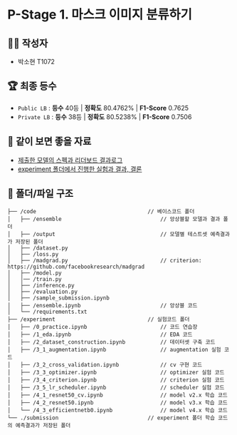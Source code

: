 # P-Stage 1. 마스크 이미지 분류하기

## 👩‍💻 작성자

- 박소현 T1072

## 🏆 최종 등수

- `Public LB` : **등수** 40등 | **정확도** 80.4762% | **F1-Score** 0.7625
- `Private LB` : **등수** 38등 | **정확도** 80.5238% | **F1-Score** 0.7506

## 📄 같이 보면 좋을 자료

- [제출한 모델의 스펙과 리더보드 결과로그](https://www.notion.so/heyparkso/9dff4eef8e924ad28c4c8b013f7e516c?v=2aabcf81385f4afcb19534b7cd90774d)
- [experiment 폴더에서 진행한 실험과 결과, 결론](https://www.notion.so/heyparkso/1863eb8206104f7a8caba78e78be3eb1?v=dc6b271460db4537b2736d314d5797cd)

## 📁 폴더/파일 구조

```
├── /code                                   // 베이스코드 폴더
│   ├── /ensemble                               // 앙상블할 모델과 결과 폴더
│   ├── /output                                 // 모델별 테스트셋 예측결과가 저장된 폴더
│   ├── /dataset.py
│   ├── /loss.py
│   ├── /madgrad.py                             // criterion: https://github.com/facebookresearch/madgrad
│   ├── /model.py
│   │── /train.py
│   ├── /inference.py
│   ├── /evaluation.py
│   ├── /sample_submission.ipynb
│   ├── /ensemble.ipynb                         // 앙상블 코드
│   └── /requirements.txt
├── /experiment                             // 실험코드 폴더
│   ├── /0_practice.ipynb                       // 코드 연습장
│   ├── /1_eda.ipynb                            // EDA 코드
│   ├── /2_dataset_construction.ipynb           // 데이터셋 구축 코드
│   ├── /3_1_augmentation.ipynb                 // augmentation 실험 코드
│   ├── /3_2_cross_validation.ipynb             // cv 구현 코드
│   ├── /3_3_optimizer.ipynb                    // optimizer 실험 코드
│   ├── /3_4_criterion.ipynb                    // criterion 실험 코드
│   ├── /3_5_lr_scheduler.ipynb                 // scheduler 실험 코드
│   ├── /4_1_resnet50_cv.ipynb                  // model v2.x 학습 코드
│   ├── /4_2_resnet50.ipynb                     // model v3.x 학습 코드
│   └── /4_3_efficientnetb0.ipynb               // model v4.x 학습 코드
└── ./submission                            // experiment 폴더 학습 코드의 예측결과가 저장된 폴더
```
